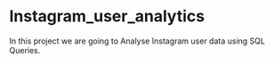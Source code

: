 # Instagram_user_analytics
In this project we are going to Analyse Instagram user data using SQL Queries. 
